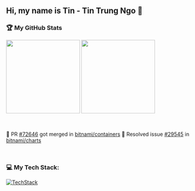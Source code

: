 ## Hi, my name is Tin - Tin Trung Ngo 👋

### 🏆 My GitHub Stats

<img src="https://github-readme-stats.vercel.app/api?username=trungtin1011&show_icons=true&count_private=true&theme=light" height="200"> <img src="https://github-readme-stats.vercel.app/api/top-langs/?username=trungtin1011&amp;layout=compact&amp;theme=light" height="200">

<br>

💪 PR [#72646](https://github.com/bitnami/containers/pull/72646) got merged in [bitnami/containers](https://github.com/bitnami/containers)
💪 Resolved issue [#29545](https://github.com/bitnami/charts/issues/29545) in [bitnami/charts](https://github.com/bitnami/charts)

<br>

### 💻 My Tech Stack:

[![TechStack](https://skillicons.dev/icons?i=aws,terraform,linux,bash,git,docker,kubernetes,grafana,python,md,vim,azure)](https://skillicons.dev)
